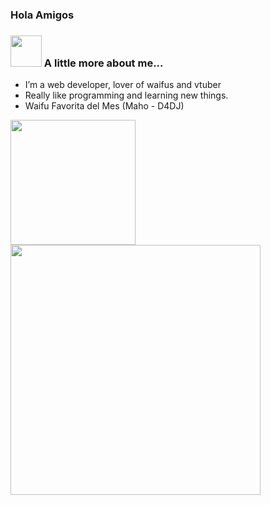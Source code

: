 ### Hola Amigos  

### <img src="https://walfiegif.files.wordpress.com/2020/11/out-transparent-24.gif" width="50" alt=""> A little more about me...

- I’m a web developer, lover of waifus and vtuber
- Really like programming and learning new things.
- Waifu Favorita del Mes (Maho - D4DJ)
<img src="https://media1.tenor.com/images/0277c62b0027bd0b749d3a0eac106d27/tenor.gif?itemid=19724908" width="200" alt="">

<img src="https://i.pinimg.com/originals/ba/97/10/ba9710ca2c65ef7bc4318c9d857d9f1f.gif" width="400" alt="">


<!--
**jonjefemet/jonjefemet** is a ✨ _special_ ✨ repository because its `README.md` (this file) appears on your GitHub profile.

Here are some ideas to get you started:

- 🔭 I’m currently working on ...
- 🌱 I’m currently learning ...
- 👯 I’m looking to collaborate on ...
- 🤔 I’m looking for help with ...
- 💬 Ask me about ...
- 📫 How to reach me: ...
- 😄 Pronouns: ...
- ⚡ Fun fact: ...
-->
